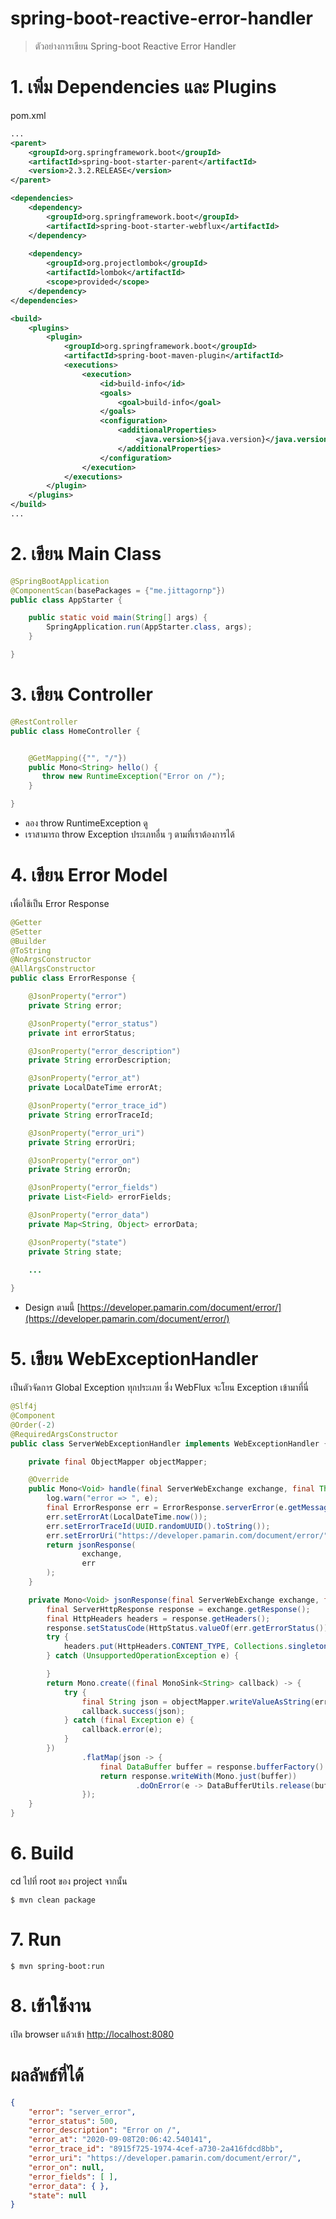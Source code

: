 # spring-boot-reactive-error-handler 

> ตัวอย่างการเขียน Spring-boot Reactive Error Handler 

# 1. เพิ่ม Dependencies และ Plugins

pom.xml 
``` xml
...
<parent>
    <groupId>org.springframework.boot</groupId>
    <artifactId>spring-boot-starter-parent</artifactId>
    <version>2.3.2.RELEASE</version>
</parent>

<dependencies>
    <dependency>
        <groupId>org.springframework.boot</groupId>
        <artifactId>spring-boot-starter-webflux</artifactId>
    </dependency>
    
    <dependency>
        <groupId>org.projectlombok</groupId>
        <artifactId>lombok</artifactId>
        <scope>provided</scope>
    </dependency>
</dependencies>

<build>
    <plugins>
        <plugin>
            <groupId>org.springframework.boot</groupId>
            <artifactId>spring-boot-maven-plugin</artifactId>
            <executions>        
                <execution>            
                    <id>build-info</id>            
                    <goals>                
                        <goal>build-info</goal>            
                    </goals>        
                    <configuration>                
                        <additionalProperties>                    
                            <java.version>${java.version}</java.version>                                   
                        </additionalProperties>            
                    </configuration>        
                </execution>    
            </executions>
        </plugin>
    </plugins>
</build>
...
```

# 2. เขียน Main Class 

``` java
@SpringBootApplication
@ComponentScan(basePackages = {"me.jittagornp"})
public class AppStarter {

    public static void main(String[] args) {
        SpringApplication.run(AppStarter.class, args);
    }

}
```

# 3. เขียน Controller
``` java
@RestController
public class HomeController {


    @GetMapping({"", "/"})
    public Mono<String> hello() {
       throw new RuntimeException("Error on /");
    }

}
```
- ลอง throw RuntimeException ดู 
- เราสามารถ throw Exception ประเภทอื่น ๆ ตามที่เราต้องการได้ 

# 4. เขียน Error Model 

เพื่อใช้เป็น Error Response 

``` java 
@Getter
@Setter
@Builder
@ToString
@NoArgsConstructor
@AllArgsConstructor
public class ErrorResponse {

    @JsonProperty("error")
    private String error;

    @JsonProperty("error_status")
    private int errorStatus;

    @JsonProperty("error_description")
    private String errorDescription;

    @JsonProperty("error_at")
    private LocalDateTime errorAt;

    @JsonProperty("error_trace_id")
    private String errorTraceId;

    @JsonProperty("error_uri")
    private String errorUri;

    @JsonProperty("error_on")
    private String errorOn;

    @JsonProperty("error_fields")
    private List<Field> errorFields;

    @JsonProperty("error_data")
    private Map<String, Object> errorData;

    @JsonProperty("state")
    private String state;

    ...
    
}
```
- Design ตามนี้ [https://developer.pamarin.com/document/error/](https://developer.pamarin.com/document/error/) 

# 5. เขียน WebExceptionHandler 
เป็นตัวจัดการ Global Exception ทุกประเภท ซึ่ง WebFlux จะโยน Exception เข้ามาที่นี่ 
```java
@Slf4j
@Component
@Order(-2)
@RequiredArgsConstructor
public class ServerWebExceptionHandler implements WebExceptionHandler {

    private final ObjectMapper objectMapper;

    @Override
    public Mono<Void> handle(final ServerWebExchange exchange, final Throwable e) {
        log.warn("error => ", e);
        final ErrorResponse err = ErrorResponse.serverError(e.getMessage());
        err.setErrorAt(LocalDateTime.now());
        err.setErrorTraceId(UUID.randomUUID().toString());
        err.setErrorUri("https://developer.pamarin.com/document/error/");
        return jsonResponse(
                exchange,
                err
        );
    }

    private Mono<Void> jsonResponse(final ServerWebExchange exchange, final ErrorResponse err) {
        final ServerHttpResponse response = exchange.getResponse();
        final HttpHeaders headers = response.getHeaders();
        response.setStatusCode(HttpStatus.valueOf(err.getErrorStatus()));
        try {
            headers.put(HttpHeaders.CONTENT_TYPE, Collections.singletonList(MediaType.APPLICATION_JSON_VALUE));
        } catch (UnsupportedOperationException e) {

        }
        return Mono.create((final MonoSink<String> callback) -> {
            try {
                final String json = objectMapper.writeValueAsString(err);
                callback.success(json);
            } catch (final Exception e) {
                callback.error(e);
            }
        })
                .flatMap(json -> {
                    final DataBuffer buffer = response.bufferFactory().wrap(json.getBytes(Charset.forName("utf-8")));
                    return response.writeWith(Mono.just(buffer))
                            .doOnError(e -> DataBufferUtils.release(buffer));
                });
    }
}
```

# 6. Build
cd ไปที่ root ของ project จากนั้น  
``` shell 
$ mvn clean package
```

# 7. Run 
``` shell 
$ mvn spring-boot:run
```

# 8. เข้าใช้งาน

เปิด browser แล้วเข้า [http://localhost:8080](http://localhost:8080)

# ผลลัพธ์ที่ได้
```json
{
    "error": "server_error",
    "error_status": 500,
    "error_description": "Error on /",
    "error_at": "2020-09-08T20:06:42.540141",
    "error_trace_id": "8915f725-1974-4cef-a730-2a416fdcd8bb",
    "error_uri": "https://developer.pamarin.com/document/error/",
    "error_on": null,
    "error_fields": [ ],
    "error_data": { },
    "state": null
}
```
